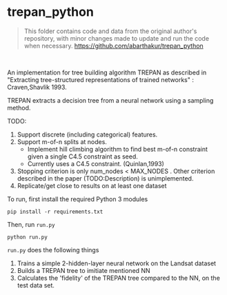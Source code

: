 # trepan_python

> This folder contains code and data from the original author's repository, with minor changes made to update and run the code when necessary.
> https://github.com/abarthakur/trepan_python

<br>

An implementation for tree building algorithm TREPAN as described in "Extracting tree-structured representations of trained networks" : Craven,Shavlik 1993.

TREPAN extracts a decision tree from a neural network using a sampling method.

TODO:
1. Support discrete (including categorical) features.
2. Support m-of-n splits at nodes.
	* Implement hill climbing algorithm to find best m-of-n constraint given a single C4.5 constraint as seed.
	* Currently uses a C4.5 constraint. (Quinlan,1993)
3. Stopping criterion is only num_nodes < MAX_NODES . Other criterion described in the paper (TODO:Description) is unimplemented.
4. Replicate/get close to results on at least one dataset

To run, first install the required Python 3 modules

```
pip install -r requirements.txt
```

Then, run `run.py` 
```
python run.py
```

`run.py` does the following things
1. Trains a simple 2-hidden-layer neural network on the Landsat dataset
2. Builds a TREPAN tree to imitiate mentioned NN
3. Calculates the 'fidelity' of the TREPAN tree compared to the NN, on the test data set.